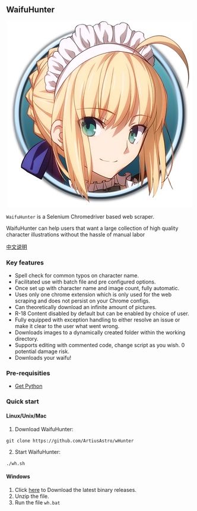 ## WaifuHunter

<p align="center">
  <img src="wh.png"/>
</p>

`WaifuHunter` is a Selenium Chromedriver based web scraper.

WaifuHunter can help users that want a large collection of high quality character illustrations without the hassle of manual labor

[中文说明](artiusastro@github.io)

### Key features

* Spell check for common typos on character name.
* Facilitated use with batch file and pre configured options.
* Once set up with character name and image count, fully automatic.
* Uses only one chrome extension which is only used for the web scraping and does not persist on your Chrome configs.
* Can theoretically download an infinite amount of pictures.
* R-18 Content disabled by default but can be enabled by choice of user.
* Fully equipped with exception handling to either resolve an issue or make it clear to the user what went wrong.
* Downloads images to a dynamically created folder within the working directory.
* Supports editing with commented code, change script as you wish. 0 potential damage risk.
* Downloads your waifu!

### Pre-requisities

* [Get Python](https://www.python.org/downloads/)

### Quick start

#### Linux/Unix/Mac

1. Download WaifuHunter:

```
git clone https://github.com/ArtiusAstro/wHunter
```

2. Start WaifuHunter:

```
./wh.sh
```

#### Windows

1. Click [here](http://search.maven.org/classic/#search%7Cga%7C1%7Cg%3A%22com.taobao.arthas%22%20AND%20a%3A%22arthas-packaging%22) to Download the latest binary releases.
2. Unzip the file.
3. Run the file `wh.bat`
